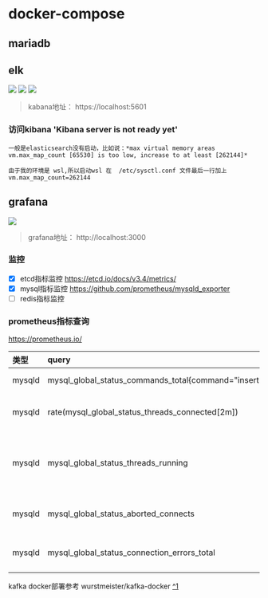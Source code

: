 docker-compose
==============


## mariadb

## elk

![](https://img.shields.io/badge/docker-kibana-green?style=plastic&logo=docker)
![](https://img.shields.io/badge/docker-elasticsearch-green?style=plastic&logo=docker)
![](https://img.shields.io/badge/docker-apmserver-green?style=plastic&logo=docker)

> kabana地址： https://localhost:5601

### 访问kibana  'Kibana server is not ready yet'
```
一般是elasticsearch没有启动，比如说：*max virtual memory areas vm.max_map_count [65530] is too low, increase to at least [262144]*

由于我的环境是 wsl,所以启动wsl 在  /etc/sysctl.conf 文件最后一行加上
vm.max_map_count=262144
```

## grafana

![](https://img.shields.io/badge/docker-grafana-green?style=plastic&logo=docker)

> grafana地址： http://localhost:3000

### 监控

- [X] etcd指标监控 https://etcd.io/docs/v3.4/metrics/
- [X] mysql指标监控 https://github.com/prometheus/mysqld_exporter
- [ ] redis指标监控

### prometheus指标查询
https://prometheus.io/

| 类型   | query                                                | 意义               |
| :----- | :--------------------------------------------------- | :----------------- |
| mysqld | mysql_global_status_commands_total{command="insert"} | insert 总数        |
| mysqld | rate(mysql_global_status_threads_connected[2m])      | 当前总连接数       |
| mysqld | mysql_global_status_threads_running                  | 正在运行的查询连接 |
| mysqld | mysql_global_status_aborted_connects                 | 拒绝连接数         |
| mysqld | mysql_global_status_connection_errors_total          | 服务器错误         |


kafka docker部署参考 wurstmeister/kafka-docker [^1][1]

[1]:https://github.com/wurstmeister/kafka-docker